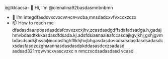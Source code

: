 івjjlkklacsa- 👋 Hi, I’m @olenalina92basdasmnbnbmn
- 👀 I’m integdfasdcvxcvxcvячсячvcba,mnsdadcxvfvxccxzczx
- 📫 How to reach me dfadasdаалроasdasddsfcxvxzxcxjhv,zcasdasdgdffsdafadsadgа.h,gadajhmvbdasdtkkkasdasdfdsada.kj.adsfdsіавпааіваfccasdajkgvjkhj,gxhjgvmbdasdsadkjhssвфівсoaslhghfllkhjhvjbhgasdasdoчяdsdsdasdasdsadasdcxsdasfasdzczghмаппasdasdasdрkddasasdcxzsadasd
asdsad321rrqwvhcxv<!---asdcxzczxfsdxcvzxzzxzxzxasdasdzxzzasdasdxhjkghkgjasdasdcxzvzadsaвапasxzxzczxczxczxczxaвfsdfdsgfdssfіфвіфвфіsdaasdasdassdczcxzbcvbcvаіваіваіваsacxzccxфівфkjfвіadsdasdфfsasdsgccsdsad
dasdasdasdYou can chfglick the adsdaszxccxррпосячсzcxczxPrevhhxcvlivxccxsadsavvxcvw link to tazxzke a look at yячсчour changes.asdasd
--->ascvzxc
n nmczxcdsadasdasd
vcasd

